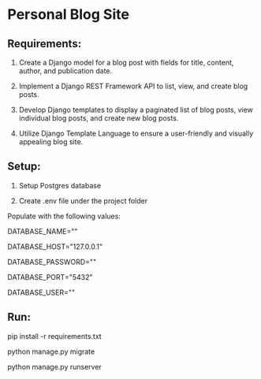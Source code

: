 # Personal Blog Site

## Requirements:

1. Create a Django model for a blog post with fields for title, content, author, and publication date.

2. Implement a Django REST Framework API to list, view, and create blog posts.

3. Develop Django templates to display a paginated list of blog posts, view individual blog posts, and create new blog posts.

4. Utilize Django Template Language to ensure a user-friendly and visually appealing blog site.

## Setup:

1. Setup Postgres database

2. Create .env file under the project folder

Populate with the following values:

DATABASE_NAME=""

DATABASE_HOST="127.0.0.1"

DATABASE_PASSWORD=""

DATABASE_PORT="5432"

DATABASE_USER=""

## Run:

pip install -r requirements.txt

python manage.py migrate

python manage.py runserver

